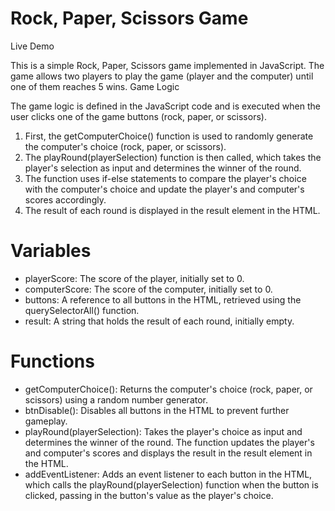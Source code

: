 <h1>Rock, Paper, Scissors Game </h1>

<a herf="https://joozek3000.github.io/rockPaperScissors/">Live Demo</a>

This is a simple Rock, Paper, Scissors game implemented in JavaScript. The game allows two players to play the game (player and the computer) until one of them reaches 5 wins.
Game Logic

The game logic is defined in the JavaScript code and is executed when the user clicks one of the game buttons (rock, paper, or scissors).

<ol>
    <li>First, the getComputerChoice() function is used to randomly generate the computer's choice (rock, paper, or scissors).</li>
    <li>The playRound(playerSelection) function is then called, which takes the player's selection as input and determines the winner of the round.</li>
    <li>The function uses if-else statements to compare the player's choice with the computer's choice and update the player's and computer's scores accordingly.</li>
    <li>The result of each round is displayed in the result element in the HTML.</li>
</ol>
<h1>Variables</h1>
<ul>
    <li>playerScore: The score of the player, initially set to 0.</li>
    <li>computerScore: The score of the computer, initially set to 0.</li>
    <li>buttons: A reference to all buttons in the HTML, retrieved using the querySelectorAll() function.</li>
    <li>result: A string that holds the result of each round, initially empty.</li>
</ul>
<h1>Functions</h1>
<ul>
    <li>getComputerChoice(): Returns the computer's choice (rock, paper, or scissors) using a random number generator.</li>
    <li>btnDisable(): Disables all buttons in the HTML to prevent further gameplay.</li>
    <li>playRound(playerSelection): Takes the player's choice as input and determines the winner of the round. The function updates the player's and computer's scores and displays the result in the result element in the HTML.</li>
    <li>addEventListener: Adds an event listener to each button in the HTML, which calls the playRound(playerSelection) function when the button is clicked, passing in the button's value as the player's choice.</li>
</ul>

